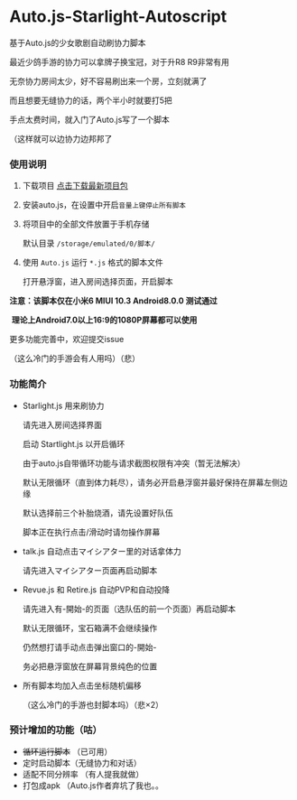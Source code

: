 # Auto.js-Starlight-Autoscript

基于Auto.js的少女歌剧自动刷协力脚本

最近少鸽手游的协力可以拿牌子换宝冠，对于升R8 R9非常有用

无奈协力房间太少，好不容易刷出来一个房，立刻就满了

而且想要无缝协力的话，两个半小时就要打5把

手点太费时间，就入门了Auto.js写了一个脚本

（这样就可以边协力边邦邦了

### 使用说明

1. 下载项目
	[点击下载最新项目包](https://codeload.github.com/Baninn/Auto.js-Starlight-Autoscript/zip/master)

2. 安装auto.js，在设置中开启`音量上键停止所有脚本`

3. 将项目中的全部文件放置于手机存储

	默认目录 `/storage/emulated/0/脚本/`
	
4. 使用 `Auto.js` 运行 `*.js` 格式的脚本文件

   打开悬浮窗，进入房间选择页面，开启脚本

**注意：该脚本仅在小米6 MIUI 10.3 Android8.0.0 测试通过**

​			**理论上Android7.0以上16:9的1080P屏幕都可以使用**

更多功能完善中，欢迎提交issue

（这么冷门的手游会有人用吗）（悲）

### 功能简介
* Starlight.js 用来刷协力

	请先进入房间选择界面
	
	启动 Startlight.js 以开启循环
	
	由于auto.js自带循环功能与请求截图权限有冲突（暂无法解决）
	
	默认无限循环（直到体力耗尽），请务必开启悬浮窗并最好保持在屏幕左侧边缘
	
	默认选择前三个补胎烧酒，请先设置好队伍
	
	脚本正在执行点击/滑动时请勿操作屏幕
	
* talk.js 自动点击マイシアター里的对话拿体力

	请先进入マイシアター页面再启动脚本
	
* Revue.js 和 Retire.js 自动PVP和自动投降

	请先进入有-開始-的页面（选队伍的前一个页面）再启动脚本

	默认无限循环，宝石箱满不会继续操作

	仍然想打请手动点击弹出窗口的-開始-

	务必把悬浮窗放在屏幕背景纯色的位置

* 所有脚本均加入点击坐标随机偏移

	（这么冷门的手游也封脚本吗）（悲×2）
	


### 预计增加的功能（咕）
* ~~循环运行脚本~~ （已可用）
* 定时启动脚本（无缝协力和对话）
* 适配不同分辨率 （有人提我就做）
* 打包成apk （Auto.js作者弃坑了我也。。

